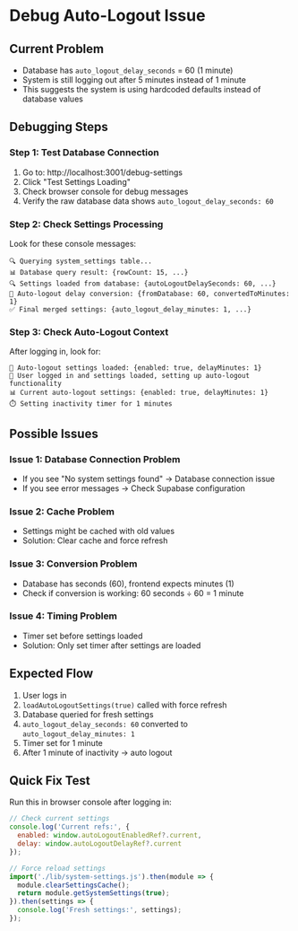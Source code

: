 # Debug Auto-Logout Issue

## Current Problem
- Database has `auto_logout_delay_seconds` = 60 (1 minute)
- System is still logging out after 5 minutes instead of 1 minute
- This suggests the system is using hardcoded defaults instead of database values

## Debugging Steps

### Step 1: Test Database Connection
1. Go to: http://localhost:3001/debug-settings
2. Click "Test Settings Loading"
3. Check browser console for debug messages
4. Verify the raw database data shows `auto_logout_delay_seconds: 60`

### Step 2: Check Settings Processing
Look for these console messages:
```
🔍 Querying system_settings table...
📊 Database query result: {rowCount: 15, ...}
🔍 Settings loaded from database: {autoLogoutDelaySeconds: 60, ...}
🔄 Auto-logout delay conversion: {fromDatabase: 60, convertedToMinutes: 1}
✅ Final merged settings: {auto_logout_delay_minutes: 1, ...}
```

### Step 3: Check Auto-Logout Context
After logging in, look for:
```
🔧 Auto-logout settings loaded: {enabled: true, delayMinutes: 1}
👤 User logged in and settings loaded, setting up auto-logout functionality
📊 Current auto-logout settings: {enabled: true, delayMinutes: 1}
⏱️ Setting inactivity timer for 1 minutes
```

## Possible Issues

### Issue 1: Database Connection Problem
- If you see "No system settings found" → Database connection issue
- If you see error messages → Check Supabase configuration

### Issue 2: Cache Problem
- Settings might be cached with old values
- Solution: Clear cache and force refresh

### Issue 3: Conversion Problem
- Database has seconds (60), frontend expects minutes (1)
- Check if conversion is working: 60 seconds ÷ 60 = 1 minute

### Issue 4: Timing Problem
- Timer set before settings loaded
- Solution: Only set timer after settings are loaded

## Expected Flow
1. User logs in
2. `loadAutoLogoutSettings(true)` called with force refresh
3. Database queried for fresh settings
4. `auto_logout_delay_seconds: 60` converted to `auto_logout_delay_minutes: 1`
5. Timer set for 1 minute
6. After 1 minute of inactivity → auto logout

## Quick Fix Test
Run this in browser console after logging in:
```javascript
// Check current settings
console.log('Current refs:', {
  enabled: window.autoLogoutEnabledRef?.current,
  delay: window.autoLogoutDelayRef?.current
});

// Force reload settings
import('./lib/system-settings.js').then(module => {
  module.clearSettingsCache();
  return module.getSystemSettings(true);
}).then(settings => {
  console.log('Fresh settings:', settings);
});
```